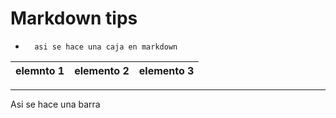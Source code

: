 # Markdown tips

-       asi se hace una caja en markdown


elemnto 1 | elemento 2 | elemento 3
|---|---|---|

***
Asi se hace una barra